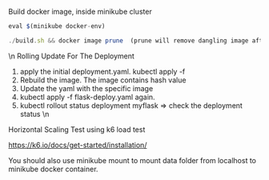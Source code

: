 Build docker image, inside minikube cluster

```javascript
eval $(minikube docker-env)

./build.sh && docker image prune  (prune will remove dangling image after the rebuild)
```

 \n Rolling Update For The Deployment


1. apply the initial deployment.yaml. kubectl apply -f
2. Rebuild the image. The image contains hash value
3. Update the yaml with the specific image
4. kubectl apply -f flask-deploy.yaml again.
5. kubectl rollout status deployment myflask => check the deployment status \n 

Horizontal Scaling Test using k6 load test

<https://k6.io/docs/get-started/installation/>


You should also use minikube mount to mount data folder from localhost to minikube docker container.


